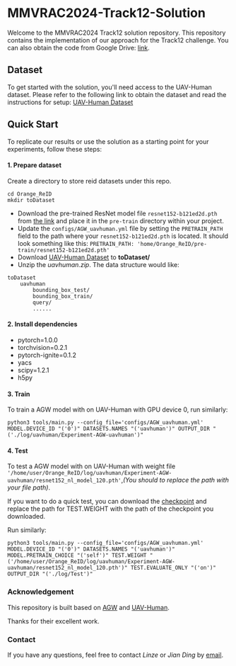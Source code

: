 # MMVRAC2024-Track12-Solution

Welcome to the MMVRAC2024 Track12 solution repository. This repository contains the implementation of our approach for the Track12 challenge.
You can also obtain the code from Google Drive: [link](https://drive.google.com/drive/folders/1yaC7T5pJaX8gU-v_7VFGr-UmGekB2jhF?usp=drive_link).

## Dataset
To get started with the solution, you'll need access to the UAV-Human dataset. Please refer to the following link to obtain the dataset and read the instructions for setup: [UAV-Human Dataset](https://github.com/sutdcv/UAV-Human)

## Quick Start
To replicate our results or use the solution as a starting point for your experiments, follow these steps:

#### 1. Prepare dataset 
Create a directory to store reid datasets under this repo.
```
cd Orange_ReID
mkdir toDataset
```
- Download the pre-trained ResNet model file `resnet152-b121ed2d.pth` from [the link](https://drive.google.com/drive/folders/1vm2DwShFCFumrt0Hod8o_HsCejAnXTwM?usp=drive_link) and place it in the `pre-train` directory within your project.
- Update the `configs/AGW_uavhuman.yml` file by setting the `PRETRAIN_PATH` field to the path where your `resnet152-b121ed2d.pth` is located. It should look something like this: `PRETRAIN_PATH: 'home/Orange_ReID/pre-train/resnet152-b121ed2d.pth'`
- Download [UAV-Human Dataset](https://github.com/sutdcv/UAV-Human) to **toDataset/**
- Unzip the _uavhuman.zip_. The data structure would like:
```
toDataset
    uavhuman
        bounding_box_test/
        bounding_box_train/
        query/
        ......
```

#### 2. Install dependencies

  - pytorch=1.0.0
  - torchvision=0.2.1
  - pytorch-ignite=0.1.2
  - yacs
  - scipy=1.2.1
  - h5py
  
#### 3. Train

To train a AGW model with on UAV-Human with GPU device 0, run similarly:
```
python3 tools/main.py --config_file='configs/AGW_uavhuman.yml' MODEL.DEVICE_ID "('0')" DATASETS.NAMES "('uavhuman')" OUTPUT_DIR "('./log/uavhuman/Experiment-AGW-uavhuman')"
```

#### 4. Test

To test a AGW model with on UAV-Human with weight file ```'/home/user/Orange_ReID/log/uavhuman/Experiment-AGW-uavhuman/resnet152_nl_model_120.pth'```,_(You should to replace the path with your file path)_.

If you want to do a quick test, you can download the [checkpoint]() and replace the path for TEST.WEIGHT with the path of the checkpoint you downloaded.

Run similarly:
```
python3 tools/main.py --config_file='configs/AGW_uavhuman.yml' MODEL.DEVICE_ID "('0')" DATASETS.NAMES "('uavhuman')"  MODEL.PRETRAIN_CHOICE "('self')" TEST.WEIGHT "('/home/user/Orange_ReID/log/uavhuman/Experiment-AGW-uavhuman/resnet152_nl_model_120.pth')" TEST.EVALUATE_ONLY "('on')" OUTPUT_DIR "('./log/Test')"
```

### Acknowledgement

This repository is built based on [AGW](https://github.com/mangye16/ReID-Survey) and [UAV-Human](https://github.com/sutdcv/UAV-Human). 

Thanks for their excellent work.

### Contact
If you have any questions, feel free to contact _Linze_ or _Jian Ding_ by [email](linze.li@stu.jiangnan.edu.cn).

